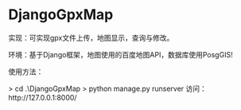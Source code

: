 # DjangoGpxMap

实现：可实现gpx文件上传，地图显示，查询与修改。</p>
</p>
环境：基于Django框架，地图使用的百度地图API，数据库使用PosgGIS!  </p>
</p>
使用方法： </p>
> cd .\DjangoGpxMap 
> python manage.py runserver  
访问：http://127.0.0.1:8000/
